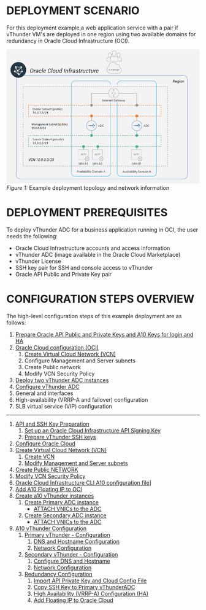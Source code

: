
# DEPLOYMENT SCENARIO
For this deployment example,a web application service with a pair if vThunder VM's are deployed in one region using two available domains for redundancy in Oracle Cloud Infrastructure (OCI).

![Deployment Scenario](./images/Deployment_Senario.png)
_Figure 1:_ Example deployment topology and network information

# DEPLOYMENT PREREQUISITES
To deploy vThunder ADC for a business application running in OCI, the user needs the following:
* Oracle Cloud Infrastructure accounts and access information
* vThunder ADC (image available in the Oracle Cloud Marketplace)
* vThunder License
* SSH key pair for SSH and console access to vThunder
* Oracle API Public and Private Key pair

# CONFIGURATION STEPS OVERVIEW
The high-level configuration steps of this example deployment are as follows:
1. [Prepare Oracle API Public and Private Keys and A10 Keys for login and HA](./ssh_keys.md)
1. [Oracle Cloud configuration (OCI)](./oci_config.md)
   1. [Create Virtual Cloud Network (VCN)](./oci_config.md#creaatevcn)
   1. Configure Management and Server subnets
   1. Create Public network
   1. Modify VCN Security Policy
1. [Deploy two vThunder ADC instances](./deploy_a10.md)
1. [Configure vThunder ADC](./config_a10.md)
  1. General and interfaces
  1. High-availability (VRRP-A and failover) configuration
  1. SLB virtual service (VIP) configuration

---
1. [API and SSH Key Preparation](./ssh_keys.md#sshkey)
     1. [Set up an Oracle Cloud Infrastructure API Signing Key](./ssh_keys.md#ociapikey)
     1. [Prepare vThunder SSH keys](./ssh_keys.md#a10sshkey)
1. [Configure Oracle Cloud](./oci_config.md#configoci)
  1. [Create Virtual Cloud Network (VCN)](./oci_config#create_vcn)
     1. [Create VCN](./oci_config#createvcn)
     1. [Modify Management and Server subnets](./oci_config.md#modifymgmtsvrnet)
  1. [Create Public NETWORK](./oci_config.md#createpublicnet)
  1. [Modify VCN Security Policy](./oci_config.md#modifysecpol)   
  1. [Oracle Cloud Infrastructure CLI A10 configuration file](./oci_config.md#ociconfigfile)]
  1. [Add A10 Floating IP to OCI](./oci_config.md#ocifloating)
1. [Create a10 vThunder instances](./deplooy_a10.md#creaatea10instance)
   1. [Create Primary ADC instance](./deplooy_a10.md#priadc)
      - [ATTACH VNICs to the ADC](./deplooy_a10.md#attachprivnic)
   1. [Create Secondary ADC instance](./deplooy_a10.md#secadc)
      - [ATTACH VNICs to the ADC](./deplooy_a10.md#attachsecvnic)
1. [A10 vThunder Configuration](./config_a10.md.md#configvthunder)
   1. [Primary vThunder - Configuration](./config_a10.md#configpri)
      1. [DNS and Hostname Configuration](./config_a10.md#configpridnshost)
      1. [Network Configuration](./config_a10.md#configprinetwork)
   1. [Secondary vThunder - Configuration](./config_a10.md#configsec)
      1. [Configure DNS and Hostname](./config_a10.md#configsecdnshost)
      1. [Network Configuration](./config_a10.md#configsecnetwork)
   1. [Redundancy Configuration](./config_a10.md)
      1. [Import API Private Key and Cloud Config File](./config_a10.md#redundancyconfig)
      1. [Copy SSH Key to Primary vThunderADC](./config_a10.md#redundancykey)
      1. [High Availability (VRRP-A) Configuration (HA)](./config_a10.md#configha)
      1. [Add Floating IP to Oracle Cloud](./config_a10.md#Add-Floating-IP-to-Oracle-Cloud)
